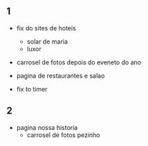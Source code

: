 ## 1
- fix do sites de hoteis
    - solar de maria
    - luxor 

- carrosel de fotos depois do eveneto do ano
- pagina de restaurantes e salao 
- fix to timer 



## 2
- pagina nossa historia
    - carrosel de fotos pezinho
